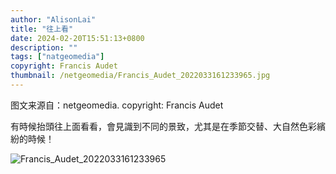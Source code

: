 ```yaml
---
author: "AlisonLai"
title: "往上看"
date: 2024-02-20T15:51:13+0800
description: ""
tags: ["natgeomedia"]
copyright: Francis Audet
thumbnail: /netgeomedia/Francis_Audet_2022033161233965.jpg
---
```

图文来源自：netgeomedia.  copyright: Francis Audet

有時候抬頭往上面看看，會見識到不同的景致，尤其是在季節交替、大自然色彩繽紛的時候！

![Francis_Audet_2022033161233965](/netgeomedia/Francis_Audet_2022033161233965.jpg)